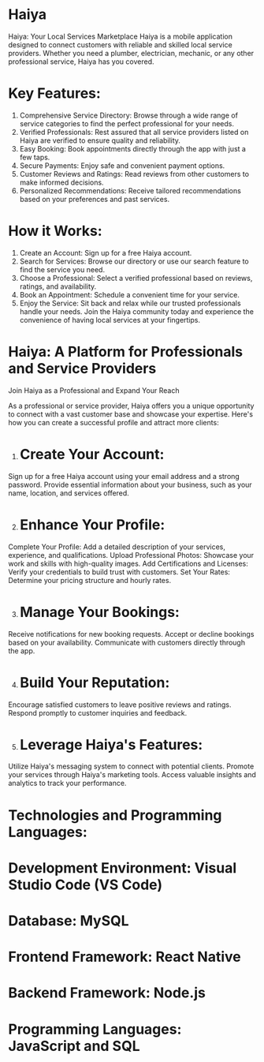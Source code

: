 # Haiya
Haiya: Your Local Services Marketplace
Haiya is a mobile application designed to connect customers with reliable and skilled local service providers. Whether you need a plumber, electrician, mechanic, or any other professional service, Haiya has you covered.

# Key Features:

1. Comprehensive Service Directory: Browse through a wide range of service categories to find the perfect professional for your needs.
2. Verified Professionals: Rest assured that all service providers listed on Haiya are verified to ensure quality and reliability.
3. Easy Booking: Book appointments directly through the app with just a few taps.
4. Secure Payments: Enjoy safe and convenient payment options.
5. Customer Reviews and Ratings: Read reviews from other customers to make informed decisions.
6. Personalized Recommendations: Receive tailored recommendations based on your preferences and past services.

# How it Works:

1. Create an Account: Sign up for a free Haiya account.
2. Search for Services: Browse our directory or use our search feature to find the service you need.
3. Choose a Professional: Select a verified professional based on reviews, ratings, and availability.
4. Book an Appointment: Schedule a convenient time for your service.
5. Enjoy the Service: Sit back and relax while our trusted professionals handle your needs.
Join the Haiya community today and experience the convenience of having local services at your fingertips.


# Haiya: A Platform for Professionals and Service Providers
Join Haiya as a Professional and Expand Your Reach

As a professional or service provider, Haiya offers you a unique opportunity to connect with a vast customer base and showcase your expertise. Here's how you can create a successful profile and attract more clients:

1. # Create Your Account:
Sign up for a free Haiya account using your email address and a strong password.
Provide essential information about your business, such as your name, location, and services offered.

2. # Enhance Your Profile:
Complete Your Profile: Add a detailed description of your services, experience, and qualifications.
Upload Professional Photos: Showcase your work and skills with high-quality images.
Add Certifications and Licenses: Verify your credentials to build trust with customers.
Set Your Rates: Determine your pricing structure and hourly rates.

3. # Manage Your Bookings:
Receive notifications for new booking requests.
Accept or decline bookings based on your availability.
Communicate with customers directly through the app.

4. # Build Your Reputation:
Encourage satisfied customers to leave positive reviews and ratings.
Respond promptly to customer inquiries and feedback.

5. # Leverage Haiya's Features:
Utilize Haiya's messaging system to connect with potential clients.
Promote your services through Haiya's marketing tools.
Access valuable insights and analytics to track your performance.

# Technologies and Programming Languages:
# Development Environment: Visual Studio Code (VS Code)
# Database: MySQL
# Frontend Framework: React Native
# Backend Framework: Node.js
# Programming Languages: JavaScript and SQL










